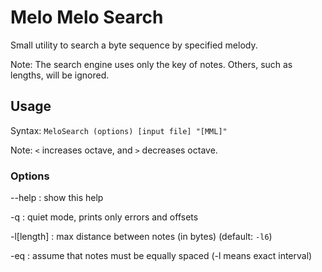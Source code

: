 Melo Melo Search
================

Small utility to search a byte sequence by specified melody.

Note: The search engine uses only the key of notes. Others, such as lengths, will be ignored.

Usage
-----

Syntax: `MeloSearch (options) [input file] "[MML]"`

Note: `<` increases octave, and `>` decreases octave.

### Options

--help
  : show this help

-q
  : quiet mode, prints only errors and offsets

-l[length]
  : max distance between notes (in bytes) (default: `-l6`)

-eq
  : assume that notes must be equally spaced (-l means exact interval)
